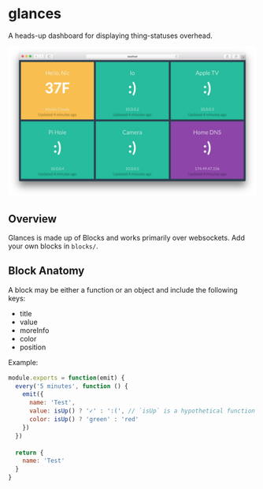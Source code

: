 # glances

A heads-up dashboard for displaying thing-statuses overhead.

![](screenshot.png)

## Overview

Glances is made up of Blocks and works primarily over websockets. Add your own blocks in `blocks/`.

## Block Anatomy

A block may be either a function or an object and include the following keys:

* title
* value
* moreInfo
* color
* position

Example:

```javascript
module.exports = function(emit) {
  every('5 minutes', function () {
    emit({
      name: 'Test',
      value: isUp() ? '✓' : ':(', // `isUp` is a hypothetical function
      color: isUp() ? 'green' : 'red'
    })
  })

  return {
    name: 'Test'
  }
}
```
